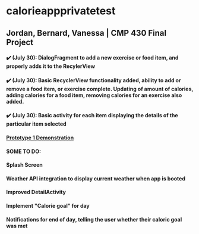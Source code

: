 # calorieappprivatetest
## Jordan, Bernard, Vanessa | CMP 430 Final Project
#### :heavy_check_mark: (July 30): DialogFragment to add a new exercise or food item, and properly adds it to the RecylerView
#### :heavy_check_mark: (July 30): Basic RecyclerView functionality added, ability to add or remove a food item, or exercise complete. Updating of amount of calories, adding calories for a food item, removing calories for an exercise also added.
#### :heavy_check_mark: (July 30): Basic activity for each item displaying the details of the particular item selected
#### <a href="https://youtu.be/KcrCj3gI48Y">Prototype 1 Demonstration</a>



#### SOME TO DO:
#### Splash Screen
#### Weather API integration to display current weather when app is booted
#### Improved DetailActivity
#### Implement "Calorie goal" for day
#### Notifications for end of day, telling the user whether their caloric goal was met
